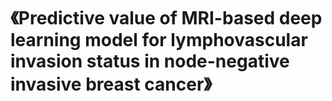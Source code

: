 # 《Predictive value of MRI-based deep learning model for lymphovascular invasion status in node-negative invasive breast cancer》
